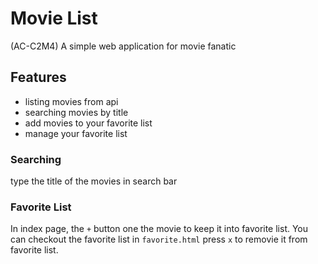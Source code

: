 # Movie List
(AC-C2M4)
A simple web application for movie fanatic

## Features
- listing movies from api
- searching movies by title
- add movies to your favorite list
- manage your favorite list

### Searching
type the title of the movies in search bar
### Favorite List
In index page, the `+` button one the movie to keep it into favorite list.
You can checkout the favorite list in `favorite.html` press `x` to removie it from favorite list.
